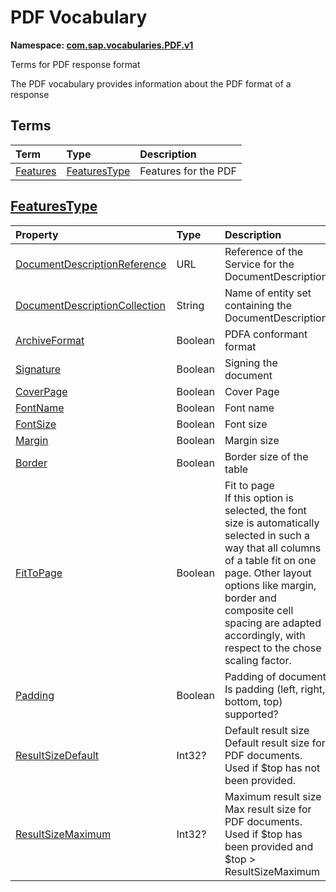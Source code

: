 # PDF Vocabulary
**Namespace: [com.sap.vocabularies.PDF.v1](PDF.xml)**

Terms for PDF response format

The PDF vocabulary provides information about the PDF format of a response


## Terms

Term|Type|Description
:---|:---|:----------
[Features](./PDF.xml#L38:~:text=<Term%20Name="-,Features,-")|[FeaturesType](#FeaturesType)|<a name="Features"></a>Features for the PDF

## <a name="FeaturesType"></a>[FeaturesType](./PDF.xml#L42:~:text=<ComplexType%20Name="-,FeaturesType,-")


Property|Type|Description
:-------|:---|:----------
[DocumentDescriptionReference](./PDF.xml#L43:~:text=<ComplexType%20Name="-,FeaturesType,-")|URL|Reference of the Service for the DocumentDescription
[DocumentDescriptionCollection](./PDF.xml#L47:~:text=<ComplexType%20Name="-,FeaturesType,-")|String|Name of entity set containing the DocumentDescription
[ArchiveFormat](./PDF.xml#L50:~:text=<ComplexType%20Name="-,FeaturesType,-")|Boolean|PDFA conformant format
[Signature](./PDF.xml#L53:~:text=<ComplexType%20Name="-,FeaturesType,-")|Boolean|Signing the document
[CoverPage](./PDF.xml#L56:~:text=<ComplexType%20Name="-,FeaturesType,-")|Boolean|Cover Page
[FontName](./PDF.xml#L59:~:text=<ComplexType%20Name="-,FeaturesType,-")|Boolean|Font name
[FontSize](./PDF.xml#L62:~:text=<ComplexType%20Name="-,FeaturesType,-")|Boolean|Font size
[Margin](./PDF.xml#L65:~:text=<ComplexType%20Name="-,FeaturesType,-")|Boolean|Margin size
[Border](./PDF.xml#L68:~:text=<ComplexType%20Name="-,FeaturesType,-")|Boolean|Border size of the table
[FitToPage](./PDF.xml#L71:~:text=<ComplexType%20Name="-,FeaturesType,-")|Boolean|Fit to page<br>If this option is selected, the font size is automatically selected in such a way that all columns of a table fit on one page. Other layout options like margin, border and composite cell spacing are adapted accordingly, with respect to the chose scaling factor.
[Padding](./PDF.xml#L71:~:text=<ComplexType%20Name="-,FeaturesType,-")|Boolean|Padding of document<br>Is padding (left, right, bottom, top) supported?
[ResultSizeDefault](./PDF.xml#L77:~:text=<ComplexType%20Name="-,FeaturesType,-")|Int32?|Default result size<br>Default result size for PDF documents. Used if $top has not been provided.
[ResultSizeMaximum](./PDF.xml#L83:~:text=<ComplexType%20Name="-,FeaturesType,-")|Int32?|Maximum result size<br>Max result size for PDF documents. Used if $top has been provided and $top > ResultSizeMaximum

